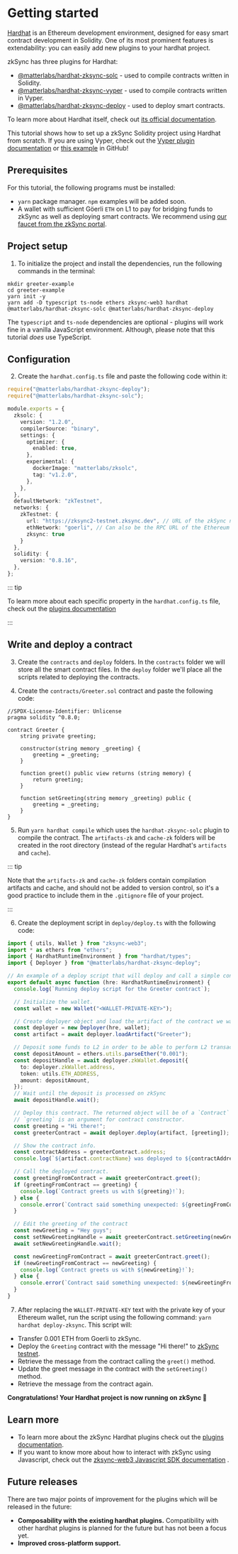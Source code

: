 # Getting started

[Hardhat](https://hardhat.org) is an Ethereum development environment, designed for easy smart contract development in Solidity. One of its most prominent features is extendability: you can easily add new plugins to your hardhat project.

zkSync has three plugins for Hardhat:

- [@matterlabs/hardhat-zksync-solc](./plugins.md#matterlabs-hardhat-zksync-solc) - used to compile contracts written in Solidity.
- [@matterlabs/hardhat-zksync-vyper](./plugins.md#matterlabs-hardhat-zksync-vyper) - used to compile contracts written in Vyper.
- [@matterlabs/hardhat-zksync-deploy](./plugins.md#matterlabs-hardhat-zksync-deploy) - used to deploy smart contracts.

To learn more about Hardhat itself, check out [its official documentation](https://hardhat.org/getting-started/).

This tutorial shows how to set up a zkSync Solidity project using Hardhat from scratch.
If you are using Vyper, check out the [Vyper plugin documentation](./plugins.md#matterlabs-hardhat-zksync-vyper) or [this example](https://github.com/matter-labs/hardhat-zksync/tree/main/examples/vyper-example) in GitHub!

## Prerequisites

For this tutorial, the following programs must be installed:

- `yarn` package manager. `npm` examples will be added soon.
- A wallet with sufficient Göerli `ETH` on L1 to pay for bridging funds to zkSync as well as deploying smart contracts. We recommend using [our faucet from the zkSync portal](https://portal.zksync.io/faucet).

## Project setup

1. To initialize the project and install the dependencies, run the following commands in the terminal:

```
mkdir greeter-example
cd greeter-example
yarn init -y
yarn add -D typescript ts-node ethers zksync-web3 hardhat @matterlabs/hardhat-zksync-solc @matterlabs/hardhat-zksync-deploy
```

The `typescript` and `ts-node` dependencies are optional - plugins will work fine in a vanilla JavaScript environment. Although, please note that this tutorial _does_ use TypeScript.

## Configuration

2. Create the `hardhat.config.ts` file and paste the following code within it:

```typescript
require("@matterlabs/hardhat-zksync-deploy");
require("@matterlabs/hardhat-zksync-solc");

module.exports = {
  zksolc: {
    version: "1.2.0",
    compilerSource: "binary",
    settings: {
      optimizer: {
        enabled: true,
      },
      experimental: {
        dockerImage: "matterlabs/zksolc",
        tag: "v1.2.0",
      },
    },
  },
  defaultNetwork: "zkTestnet",
  networks: {
    zkTestnet: {
      url: "https://zksync2-testnet.zksync.dev", // URL of the zkSync network RPC
      ethNetwork: "goerli", // Can also be the RPC URL of the Ethereum network (e.g. `https://goerli.infura.io/v3/<API_KEY>`)
      zksync: true
    }
  },
  solidity: {
    version: "0.8.16",
  },
};
```

::: tip

To learn more about each specific property in the `hardhat.config.ts` file, check out the [plugins documentation](./plugins.md)

:::

## Write and deploy a contract

3. Create the `contracts` and `deploy` folders. In the `contracts` folder we will store all the smart contract files. In the `deploy` folder we'll place all the scripts related to deploying the contracts.

4. Create the `contracts/Greeter.sol` contract and paste the following code:

```solidity
//SPDX-License-Identifier: Unlicense
pragma solidity ^0.8.0;

contract Greeter {
    string private greeting;

    constructor(string memory _greeting) {
        greeting = _greeting;
    }

    function greet() public view returns (string memory) {
        return greeting;
    }

    function setGreeting(string memory _greeting) public {
        greeting = _greeting;
    }
}
```

5. Run `yarn hardhat compile` which uses the `hardhat-zksync-solc` plugin to compile the contract. The `artifacts-zk` and `cache-zk` folders will be created in the root directory (instead of the regular Hardhat's `artifacts` and `cache`).

::: tip

Note that the `artifacts-zk` and `cache-zk` folders contain compilation artifacts and cache, and should not be added to version control, so it's a good practice to include them in the `.gitignore` file of your project.

:::

6. Create the deployment script in `deploy/deploy.ts` with the following code:

```typescript
import { utils, Wallet } from "zksync-web3";
import * as ethers from "ethers";
import { HardhatRuntimeEnvironment } from "hardhat/types";
import { Deployer } from "@matterlabs/hardhat-zksync-deploy";

// An example of a deploy script that will deploy and call a simple contract.
export default async function (hre: HardhatRuntimeEnvironment) {
  console.log(`Running deploy script for the Greeter contract`);

  // Initialize the wallet.
  const wallet = new Wallet("<WALLET-PRIVATE-KEY>");

  // Create deployer object and load the artifact of the contract we want to deploy.
  const deployer = new Deployer(hre, wallet);
  const artifact = await deployer.loadArtifact("Greeter");

  // Deposit some funds to L2 in order to be able to perform L2 transactions.
  const depositAmount = ethers.utils.parseEther("0.001");
  const depositHandle = await deployer.zkWallet.deposit({
    to: deployer.zkWallet.address,
    token: utils.ETH_ADDRESS,
    amount: depositAmount,
  });
  // Wait until the deposit is processed on zkSync
  await depositHandle.wait();

  // Deploy this contract. The returned object will be of a `Contract` type, similarly to ones in `ethers`.
  // `greeting` is an argument for contract constructor.
  const greeting = "Hi there!";
  const greeterContract = await deployer.deploy(artifact, [greeting]);

  // Show the contract info.
  const contractAddress = greeterContract.address;
  console.log(`${artifact.contractName} was deployed to ${contractAddress}`);

  // Call the deployed contract.
  const greetingFromContract = await greeterContract.greet();
  if (greetingFromContract == greeting) {
    console.log(`Contract greets us with ${greeting}!`);
  } else {
    console.error(`Contract said something unexpected: ${greetingFromContract}`);
  }

  // Edit the greeting of the contract
  const newGreeting = "Hey guys";
  const setNewGreetingHandle = await greeterContract.setGreeting(newGreeting);
  await setNewGreetingHandle.wait();

  const newGreetingFromContract = await greeterContract.greet();
  if (newGreetingFromContract == newGreeting) {
    console.log(`Contract greets us with ${newGreeting}!`);
  } else {
    console.error(`Contract said something unexpected: ${newGreetingFromContract}`);
  }
}
```

7. After replacing the `WALLET-PRIVATE-KEY` text with the private key of your Ethereum wallet, run the script using the following command: `yarn hardhat deploy-zksync`. This script will:

- Transfer 0.001 ETH from Goerli to zkSync.
- Deploy the `Greeting` contract with the message "Hi there!" to [zkSync testnet](https://v2-docs.zksync.io/dev/fundamentals/testnet.html).
- Retrieve the message from the contract calling the `greet()` method.
- Update the greet message in the contract with the `setGreeting()` method.
- Retrieve the message from the contract again.

**Congratulations! Your Hardhat project is now running on zkSync 🎉**

## Learn more

- To learn more about the zkSync Hardhat plugins check out the [plugins documentation](./plugins).
- If you want to know more about how to interact with zkSync using Javascript, check out the [zksync-web3 Javascript SDK documentation](../js) .

## Future releases

There are two major points of improvement for the plugins which will be released in the future:

- **Composability with the existing hardhat plugins.** Compatibility with other hardhat plugins is planned for the future but has not been a focus yet.
- **Improved cross-platform support.**
